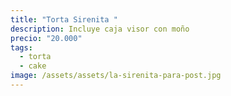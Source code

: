 ```yaml
---
title: "Torta Sirenita "
description: Incluye caja visor con moño
precio: "20.000"
tags:
  - torta
  - cake
image: /assets/assets/la-sirenita-para-post.jpg
---
```

